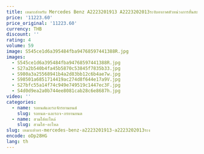 ```yaml
---
title: เหมาะสำหรับ Mercedes Benz A2223201913 A2223202013ระงับอากาศตัวหน่วงการสั่นสะเทือน350 S400 S450 4-MATIC S560 S500 4.0T 4.7T
price: '11223.60'
price_original: '11223.60'
currency: THB
discount: ''
rating: 4
volume: 59
image: S545ce1d6a395484fba94768597441388R.jpg
images:
  - S545ce1d6a395484fba94768597441388R.jpg
  - S27a2b540b4fa45b5870c53845f7835b33.jpg
  - S980a3a25568941b4a2d83bb12c6b4ae7w.jpg
  - S98501a6851714419ac274d8f644e17a9V.jpg
  - S27bfc55a14f74c949e749519c1447ec3F.jpg
  - S4d0d9ea2a0b744ee8081cab28c6e8687h.jpg
video: ''
categories:
  - name: รถยนต์และรถจักรยานยนต์
    slug: รถยนต-และรถจ-กรยานยนต
  - name: สวมใส่อะไหล่
    slug: สวมใส-อะไหล
slug: เหมาะสำหร-mercedes-benz-a2223201913-a2223202013ระง
encode: oDp28HG
lang: th
---
```

  